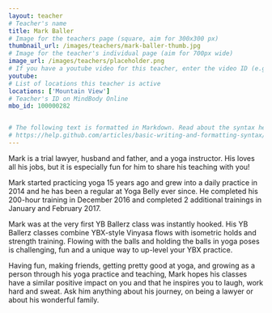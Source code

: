 ```yaml
---
layout: teacher
# Teacher's name
title: Mark Baller
# Image for the teachers page (square, aim for 300x300 px)
thumbnail_url: /images/teachers/mark-baller-thumb.jpg
# Image for the teacher's individual page (aim for 700px wide)
image_url: /images/teachers/placeholder.png
# If you have a youtube video for this teacher, enter the video ID (e.g. qaqiC84uaNg)
youtube:
# List of locations this teacher is active
locations: ['Mountain View']
# Teacher's ID on MindBody Online
mbo_id: 100000282


# The following text is formatted in Markdown. Read about the syntax here:
# https://help.github.com/articles/basic-writing-and-formatting-syntax/
---
```


Mark is a trial lawyer, husband and father, and a yoga instructor. His loves all his jobs, but it is especially fun for him to share his teaching with you!

Mark started practicing yoga 15 years ago and grew into a daily practice in 2014 and he has been a regular at Yoga Belly ever since. He completed his 200-hour training in December 2016 and completed 2 additional trainings in January and February 2017.  

Mark was at the very first YB Ballerz class was instantly hooked.  His YB Ballerz classes combine YBX-style Vinyasa flows with isometric holds and strength training.  Flowing with the balls and holding the balls in yoga poses is challenging, fun and a unique way to up-level your YBX practice.  

Having fun, making friends, getting pretty good at yoga, and growing as a person through his yoga practice and teaching, Mark hopes his classes have a similar positive impact on you and that he inspires you to laugh, work hard and sweat. Ask him anything about his journey, on being a lawyer or about his wonderful family.
